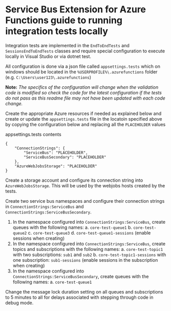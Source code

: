 ﻿# Service Bus Extension for Azure Functions guide to running integration tests locally
Integration tests are implemented in the `EndToEndTests` and `SessionsEndToEndTests` classes and require special configuration to execute locally in Visual Studio or via dotnet test.  

All configuration is done via a json file called `appsettings.tests` which on windows should be located in the `%USERPROFILE%\.azurefunctions` folder (e.g. `C:\Users\user123\.azurefunctions`)

**Note:** *The specifics of the configuration will change when the validation code is modified so check the code for the latest configuration if the tests do not pass as this readme file may not have been updated with each code change.*

Create the appropriate Azure resources if needed as explained below and create or update the `appsettings.tests` file in the locatoin specified above by copying the configuration below and replacing all the `PLACEHOLDER` values

appsettings.tests contents
```
{
    "ConnectionStrings": {
        "ServiceBus": "PLACEHOLDER",
        "ServiceBusSecondary": "PLACEHOLDER"
    },
    "AzureWebJobsStorage": "PLACEHOLDER"
}
```
Create a storage account and configure its connection string into `AzureWebJobsStorage`.  This will be used by the webjobs hosts created by the tests.

Create two service bus namespaces and configure their connection strings in `ConnectionStrings:ServiceBus` and `ConnectionStrings:ServiceBusSecondary`.  
1. In the namespace configured into `ConnectionStrings:ServiceBus`, create queues with the following names:
  a. `core-test-queue1`
  b. `core-test-queue2`
  c. `core-test-queue3`
  d. `core-test-queue1-sessions` (enable sessions when creating)
2. In the namespace configured into `ConnectionStrings:ServiceBus`, create topics and subscriptions with the following names:
  a. `core-test-topic1` with two subscriptions: `sub1` and `sub2`
  b. `core-test-topic1-sessions` with one subscription: `sub1-sessions` (enable sessions in the subscription when creating)
2. In the namespace configured into `ConnectionStrings:ServiceBusSecondary`, create queues with the following names:
  a. `core-test-queue1`

  Change the message lock duration setting on all queues and subscriptions to 5 minutes to all for delays associated with stepping through code in debug mode.